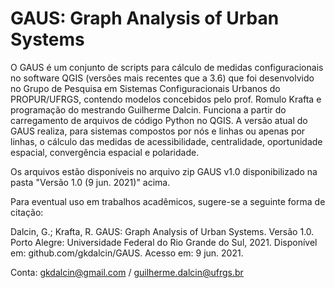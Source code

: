 # GAUS: Graph Analysis of Urban Systems
O GAUS é um conjunto de scripts para cálculo de medidas configuracionais no software QGIS (versões mais recentes que a 3.6) que foi desenvolvido no Grupo de Pesquisa em Sistemas Configuracionais Urbanos do PROPUR/UFRGS, contendo modelos concebidos pelo prof. Romulo Krafta e programação do mestrando Guilherme Dalcin. Funciona a partir do carregamento de arquivos de código Python no QGIS.
A versão atual do GAUS realiza, para sistemas compostos por nós e linhas ou apenas por linhas, o cálculo das medidas de acessibilidade, centralidade, oportunidade espacial, convergência espacial e polaridade.

Os arquivos estão disponíveis no arquivo zip GAUS v1.0 disponibilizado na pasta "Versão 1.0 (9 jun. 2021)" acima.

Para eventual uso em trabalhos acadêmicos, sugere-se a seguinte forma de citação:

Dalcin, G.; Krafta, R. GAUS: Graph Analysis of Urban Systems. Versão 1.0. Porto Alegre: Universidade Federal do Rio Grande do Sul, 2021. Disponível em: github.com/gkdalcin/GAUS. Acesso em: 9 jun. 2021.

Conta: gkdalcin@gmail.com / guilherme.dalcin@ufrgs.br
